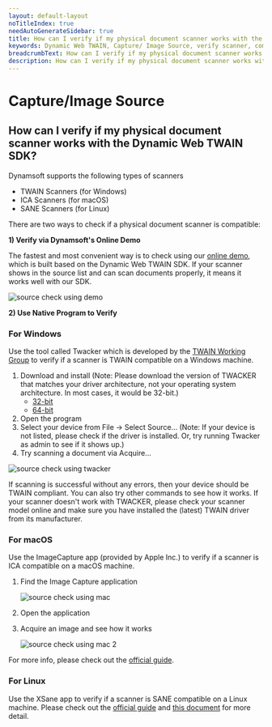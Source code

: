 ```yaml
---
layout: default-layout
noTitleIndex: true
needAutoGenerateSidebar: true
title: How can I verify if my physical document scanner works with the Dynamic Web TWAIN SDK?
keywords: Dynamic Web TWAIN, Capture/ Image Source, verify scanner, compatible
breadcrumbText: How can I verify if my physical document scanner works with the Dynamic Web TWAIN SDK?
description: How can I verify if my physical document scanner works with the Dynamic Web TWAIN SDK?
---
```


# Capture/Image Source

## How can I verify if my physical document scanner works with the Dynamic Web TWAIN SDK?

Dynamsoft supports the following types of scanners

- TWAIN Scanners (for Windows)
- ICA Scanners (for macOS)
- SANE Scanners (for Linux)

There are two ways to check if a physical document scanner is compatible:

<strong>1) Verify via Dynamsoft's Online Demo</strong>

The fastest and most convenient way is to check using our <a href="https://demo.dynamsoft.com/web-twain/" target="_blank">online demo</a>, which is built based on the Dynamic Web TWAIN SDK. If your scanner shows in the source list and can scan documents properly, it means it works well with our SDK.

![source check using demo]({{site.assets}}imgs/source-check-using-demo.png)

<strong>2) Use Native Program to Verify</strong>

### For Windows

Use the tool called Twacker which is developed by the <a href="https://www.twain.org/" target="_blank">TWAIN Working Group</a> to verify if a scanner is TWAIN compatible on a Windows machine.

1. Download and install
   (Note: Please download the version of TWACKER that matches your driver architecture, not your operating system architecture. In most cases, it would be 32-bit.)
   - <a href="https://download.dynamsoft.com/tool/Twack_32.msi" target="_blank">32-bit</a>
   - <a href="https://download.dynamsoft.com/tool/Twack_64.msi" target="_blank">64-bit</a>
2. Open the program
3. Select your device from File -> Select Source...
   (Note: If your device is not listed, please check if the driver is installed. Or, try running Twacker as admin to see if it shows up.)
4. Try scanning a document via Acquire...

![source check using twacker]({{site.assets}}imgs/source-check-using-twacker.png)

If scanning is successful without any errors, then your device should be TWAIN compliant. You can also try other commands to see how it works. If your scanner doesn't work with TWACKER, please check your scanner model online and make sure you have installed the (latest) TWAIN driver from its manufacturer.

### For macOS

Use the ImageCapture app (provided by Apple Inc.) to verify if a scanner is ICA compatible on a macOS machine.

1. Find the Image Capture application

   ![source check using mac]({{site.assets}}imgs/source-check-using-mac.png)

2. Open the application
3. Acquire an image and see how it works

   ![source check using mac 2]({{site.assets}}imgs/source-check-using-mac-2.png)

For more info, please check out the <a href="https://support.apple.com/en-ca/guide/image-capture/imgcp1004/mac" target="_blank">official guide</a>.

### For Linux

Use the XSane app to verify if a scanner is SANE compatible on a Linux machine.
Please check out the <a href="http://www.fifi.org/doc/xsane/html/sane-xsane-doc.html" target="_blank">official guide</a> and <a href="{{site.assets}}docs/Scanning_with_XSane.pdf" target="_blank">this document</a> for more detail.
